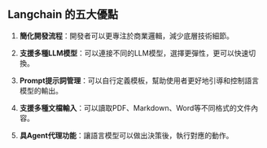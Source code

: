 ## Langchain 的五大優點
1.  **簡化開發流程**：開發者可以更專注於商業邏輯，減少底層技術細節。

2.  **支援多種LLM模型**：可以連接不同的LLM模型，選擇更彈性，更可以快速切換。
 
3.  **Prompt提示詞管理**：可以自行定義模板，幫助使用者更好地引導和控制語言模型的輸出。  
4.  **支援多種文檔輸入**：可以讀取PDF、Markdown、Word等不同格式的文件內容。  

5.  **具Agent代理功能**：讓語言模型可以做出決策後，執行對應的動作。